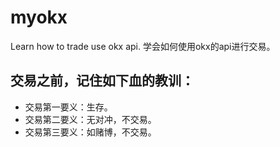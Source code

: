 # myokx
Learn how to trade use okx api.
学会如何使用okx的api进行交易。

## 交易之前，记住如下血的教训：
- 交易第一要义：生存。
- 交易第二要义：无对冲，不交易。
- 交易第三要义：如赌博，不交易。

## 

